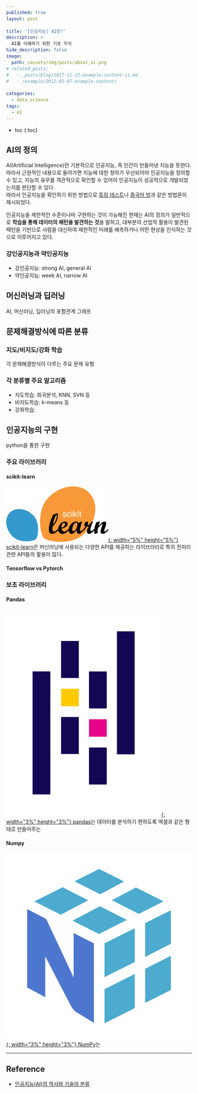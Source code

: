 ```yaml
---
published: true
layout: post

title: '[인공지능] AI란?'
description: >
  AI를 이해하기 위한 기초 지식
hide_description: false
image: 
  path: /assets/img/posts/about_ai.png
# related_posts:
#   - _posts/blog/2017-11-23-example-content-ii.md
#   - /example/2012-02-07-example-content/

categories:
  - data_science
tags:
  - AI
---
```


* toc
{:toc}

## AI의 정의

AI(Artificial Intelligence)란 기본적으로 인공지능, 즉 인간이 만들어낸 지능을 뜻한다. 따라서 근원적인 내용으로 들어가면 지능에 대한 정의가 우선되어야 인공지능을 정의할 수 있고, 지능의 유무를 객관적으로 확인할 수 있어야 인공지능이 성공적으로 개발되었는지를 판단할 수 있다.  
따라서 인공지능을 확인하기 위한 방법으로 [튜링 테스트](https://ko.wikipedia.org/wiki/%ED%8A%9C%EB%A7%81_%ED%85%8C%EC%8A%A4%ED%8A%B8)나 [중국어 방](https://ko.wikipedia.org/wiki/%EC%A4%91%EA%B5%AD%EC%96%B4_%EB%B0%A9)과 같은 방법론이 제시되었다.  

인공지능을 제한적인 수준이나마 구현하는 것이 가능해진 현재는 AI의 정의가 일반적으로 **학습을 통해 데이터의 패턴을 발견하는 것**을 말하고, 대부분의 산업적 활용이 발견된 패턴을 기반으로 사람을 대신하여 제한적인 미래를 예측하거나 어떤 현상을 인식하는 것으로 이루어지고 있다.  

### 강인공지능과 약인공지능

- 강인공지능: strong AI, general AI
- 약인공지능: week AI, narrow AI

## 머신러닝과 딥러닝

AI, 머신러닝, 딥러닝의 포함관계 그래프

## 문제해결방식에 따른 분류

### 지도/비지도/강화 학습

각 문제해결방식이 다루는 주요 문제 유형

### 각 분류별 주요 알고리즘

- 지도학습: 회귀분석, KNN, SVN 등
- 비지도학습: k-means 등
- 강화학습: 

## 인공지능의 구현

python을 통한 구현

### 주요 라이브러리

#### scikit-learn

[![sklearn_logo](/assets/img/posts/logo_scikit-learn.png){: width="5%" height="5%"} scikit-learn](https://scikit-learn.org/)은 머신러닝에 사용되는 다양한 API를 제공하는 라이브러리로 특히 전처리 관련 API들의 활용이 많다.  

#### Tensorflow vs Pytorch

### 보조 라이브러리

#### Pandas

[![pandas_logo](/assets/img/posts/logo_pandas.svg){: width="3%" height="3%"} pandas](https://pandas.pydata.org/)는 데이터를 분석하기 편하도록 엑셀과 같은 형태로 만들어주는

#### Numpy

[![numpy_logo](/assets/img/posts/logo_numpy.svg){: width="3%" height="3%"} NumPy](https://numpy.org/)는

---
## Reference
- [인공지능(AI)의 역사와 기술의 분류](https://saintbinary.tistory.com/21)